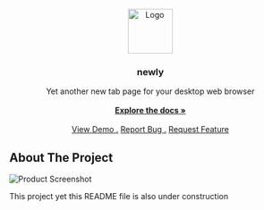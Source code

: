 
<br/>
<div align="center">
<a href="https://github.com/ShaanCoding/ReadME-Generator">
<img src="https://i.imgur.com/jsEUarL.png" alt="Logo" width="80" height="80">
</a>
<h3 align="center">newly</h3>
<p align="center">
Yet another new tab page for your desktop web browser
<br/>
<br/>
<a href="https://saimonislamprantik.github.io/"><strong>Explore the docs »</strong></a>
<br/>
<br/>
<a href="https://teenagetechbd.github.io/newly/">View Demo .</a>  
<a href="https://github.com/SaimonIslamPrantik/newly/issues/new">Report Bug .</a>
<a href="https://github.com/SaimonIslamPrantik/newly/issues/new">Request Feature</a>
</p>
</div>

## About The Project

![Product Screenshot](https://i.imgur.com/HoZZwMP.png)

This project yet this README file is also under construction
